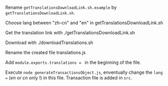 
Rename `getTranslationsDownloadLink.sh.example` by `getTranslationsDownloadLink.sh`. 

Choose lang between "zh-cn" and "en" in getTranslationsDownloadLink.sh

Get the translation link with ./getTranslationsDownloadLink.sh

Download with ./downloadTranslations.sh

Rename the created file translations.js

Add `module.exports.translations = ` in the beginning of the file.

Execute `node generateTransactionsObject.js`, enventually change the `lang =` (*en* or *cn* only !) in this file. Transaction file is added in `src`.